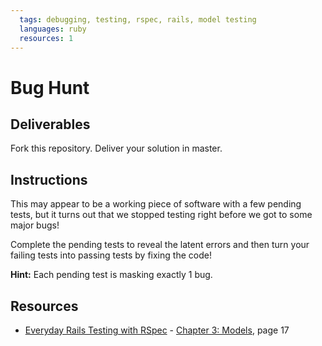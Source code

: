 ```yaml
---
  tags: debugging, testing, rspec, rails, model testing
  languages: ruby
  resources: 1
---
```


# Bug Hunt

## Deliverables

Fork this repository. Deliver your solution in master.

## Instructions

This may appear to be a working piece of software with a few pending
tests, but it turns out that we stopped testing right before we got to
some major bugs!

Complete the pending tests to reveal the latent errors and then turn
your failing tests into passing tests by fixing the code!

**Hint:** Each pending test is masking exactly 1 bug.

## Resources
* [Everyday Rails Testing with RSpec](http://books.flatironschool.com/books/46) - [Chapter 3: Models](http://books.flatironschool.com/books/46), page 17
